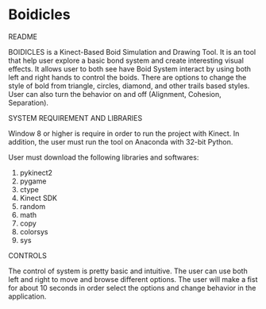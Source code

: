 # Boidicles

README
	
BOIDICLES is a Kinect-Based Boid Simulation and Drawing Tool. 
It is an tool that help user explore a basic bond system and create interesting visual effects. 
It allows user to both see have Boid System interact by using both left and right hands to control the boids. 
There are options to change the style of bold from triangle, circles, diamond, and other trails based styles. User can also turn the behavior on and off (Alignment, Cohesion, Separation).

SYSTEM REQUIREMENT AND LIBRARIES

Window 8 or higher is require in order to run the project with Kinect. In addition, the user must run the tool on Anaconda with 32-bit Python. 

User must download the following libraries and softwares:

1. pykinect2
2. pygame
3. ctype
4. Kinect SDK
5. random
6. math
7. copy
8. colorsys
9. sys

CONTROLS

The control of system is pretty basic and intuitive. 
The user can use both left and right to move and browse different options. 
The user will make a fist for about 10 seconds in order select the options and change behavior in the application. 
